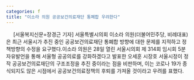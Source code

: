 ```yaml
---
categories: f
title: "이소라 의원 공공보건의료재단 통폐합 우려한다"
---
```

&nbsp;&nbsp;&nbsp;&nbsp; [서울복지신문=장경근 기자] 서울특별시의회 이소라 의원(더불어민주당, 비례대표)은 최근 서울시가 추진 중인 공공보건의료재단 통폐합 방향에 대한 문제를 지적하고 정책방향의 수정을 요구했다.이소라 의원은 28일 열린 서울시의회 제 314회 임시회 5분 자유발언을 통해 서울형 공공의료를 강화하겠다고 발표한 오세훈 시장호 서울시정이 정작 공공보건의료재단의 구조조정을 추진 중이라는 점을 비판하며, 이는 코로나 19가 종식되지도 않은 시점에서 공공보건의료정책의 후퇴를 가져올 것이라고 우려를 표했다.